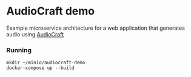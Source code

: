 # AudioCraft demo

Example microservice architecture for a web application that generates audio using [AudioCraft](https://github.com/facebookresearch/audiocraft)

### Running
```
mkdir ~/minio/audiocraft-demo
docker-compose up --build
```
